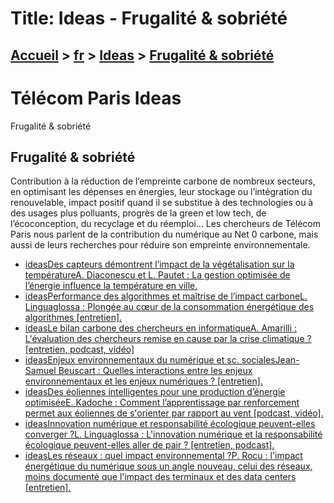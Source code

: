 # Title: Ideas - Frugalité & sobriété

## [Accueil](https://www.telecom-paris.fr "https://www.telecom-paris.fr") > [fr](https://www.telecom-paris.fr/fr "fr") > [Ideas](https://www.telecom-paris.fr/fr/ideas "Ideas") > [Frugalité & sobriété](https://www.telecom-paris.fr/fr/ideas/frugalite-sobriete)

[](https://www.telecom-paris.fr/fr/accueil)

# Télécom Paris Ideas  
Frugalité & sobriété

## Frugalité & sobriété

Contribution à la réduction de l’empreinte carbone de nombreux secteurs, en
optimisant les dépenses en énergies, leur stockage ou l’intégration du
renouvelable, impact positif quand il se substitue à des technologies ou à des
usages plus polluants, progrès de la green et low tech, de l’écoconception, du
recyclage et du réemploi… Les chercheurs de Télécom Paris nous parlent de la
contribution du numérique au Net 0 carbone, mais aussi de leurs recherches
pour réduire son empreinte environnementale.

  * [ideasDes capteurs démontrent l’impact de la végétalisation sur la températureA. Diaconescu et L. Pautet : La gestion optimisée de l’énergie influence la température en ville.](https://www.telecom-paris.fr/fr/ideas/smart-gardens-vegetalisation-temperature "Ideas Des capteurs démontrent l’impact de la végétalisation sur la température")
  * [ideasPerformance des algorithmes et maîtrise de l’impact carboneL. Linguaglossa : Plongée au cœur de la consommation énergétique des algorithmes [entretien].](https://www.telecom-paris.fr/fr/ideas/performance-algorithmes-maitrise-impact-carbone "Ideas Performance des algorithmes et maîtrise de l’impact carbone")
  * [ideasLe bilan carbone des chercheurs en informatiqueA. Amarilli : L'évaluation des chercheurs remise en cause par la crise climatique ? [entretien, podcast, vidéo]](https://www.telecom-paris.fr/fr/ideas/bilan-carbone-chercheurs-informatique-ia "Ideas Le bilan carbone des chercheurs en informatique")
  * [ideasEnjeux environnementaux du numérique et sc. socialesJean-Samuel Beuscart : Quelles interactions entre les enjeux environnementaux et les enjeux numériques ? [entretien].](https://www.telecom-paris.fr/fr/ideas/enjeux-environnementaux-sciences-sociales "Ideas Enjeux environnementaux du numérique et sc. sociales")
  * [ideasDes éoliennes intelligentes pour une production d’énergie optimiséeE. Kadoche : Comment l’apprentissage par renforcement permet aux éoliennes de s'orienter par rapport au vent [podcast, vidéo].](https://www.telecom-paris.fr/fr/ideas/eoliennes-intelligentes-energie-optimisee "Ideas Des éoliennes intelligentes pour une production d’énergie optimisée")
  * [ideasInnovation numérique et responsabilité écologique peuvent-elles converger ?L. Linguaglossa : L'innovation numérique et la responsabilité écologique peuvent-elles aller de pair ? [entretien, podcast].](https://www.telecom-paris.fr/fr/ideas/innovation-numerique-responsabilite-ecologique "Ideas Innovation numérique et responsabilité écologique peuvent-elles converger ?")
  * [ideasLes réseaux : quel impact environnemental ?P. Rocu : l'impact énergétique du numérique sous un angle nouveau, celui des réseaux, moins documenté que l'impact des terminaux et des data centers [entretien].](https://www.telecom-paris.fr/fr/ideas/reseaux-impact-environnemental "Ideas Les réseaux : quel impact environnemental ?")

[](https://www.telecom-paris.fr/fr/ideas/sommaire)

